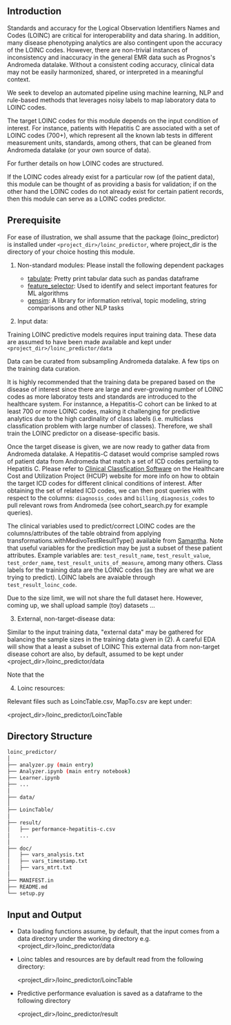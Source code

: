 Introduction
------------

Standards and accuracy for the Logical Observation Identifiers Names and Codes (LOINC) are 
critical for interoperability and data sharing. In addition, many disease phenotyping 
analytics are also contingent upon the accuracy of the LOINC codes. However, there are
non-trivial instances of inconsistency and inaccuracy in the general EMR data such as 
Prognos's Andromeda datalake. Without a consistent coding accuracy, clinical data may not 
be easily harmonized, shared, or interpreted in a meaningful context. 

We seek to develop an automated pipeline using machine learning, NLP and rule-based methods 
that leverages noisy labels to map laboratory data to LOINC codes. 

The target LOINC codes for this module depends on the input condition of interest. For instance, 
patients with Hepatitis C are associated with a set of LOINC codes (700+), which 
represent all the known lab tests in different measurement units, standards, among others, 
that can be gleaned from Andromeda datalake (or your own source of data). 

For further details on how LOINC codes are structured. 

If the LOINC codes already exist for a particular row (of the patient data), this module can be 
thought of as providing a basis for validation; if on the other hand the LOINC codes do not
already exist for certain patient records, then this module can serve as a LOINC codes predictor. 

Prerequisite
------------
For ease of illustration, we shall assume that the package (loinc_predictor) is installed under 
`<project_dir>/loinc_predictor`, where project_dir is the directory of your choice hosting this module.


1. Non-standard modules: Please install the following dependent packages
   - [tabulate](https://pypi.org/project/tabulate/): Pretty print tabular data such as pandas dataframe
   - [feature_selector](https://pypi.org/project/feature-selector/): Used to identify and select important features for ML algorithms
   - [gensim](https://pypi.org/project/gensim/): A library for information retrival, topic modeling, string comparisons and other NLP tasks 

2. Input data:

Training LOINC predictive models requires input training data. These data are assumed to 
have been made available and kept under `<project_dir>/loinc_predictor/data`

Data can be curated from subsampling Andromeda datalake. A few tips on the training data curation. 

It is highly recommended that the training data be prepared based on the disease of interest since there are large and ever-growing 
number of LOINC codes as more laboratoy tests and standards are introduced to the healthcare system. For instannce, a Hepatitis-C cohort 
can be linked to at least 700 or more LOINC codes, making it challenging for predictive analytics due to the high cardinality of class
labels (i.e. multiclass classfication problem with large number of classes). Therefore, we shall train the LOINC predictor on a disease-specific 
basis. 

Once the target disease is given, we are now ready to gather data from Andromeda datalake. A Hepatitis-C dataset would comprise sampled rows of patient data from Andromeda that match a set of ICD codes pertaiing to Hepatitis C. Please refer to [Clinical Classfication Software](https://www.hcup-us.ahrq.gov/tools_software.jsp) on the Healthcare Cost and Utilization Project (HCUP) website for more info on how to obtain the target ICD codes for different clinical conditions of interest. After obtaining the set of related ICD codes, we can then post queries 
with respect to the columns: `diagnosis_codes` and `billing_diagnosis_codes` to pull relevant rows from Andromeda (see cohort_search.py for 
example queries).

The clinical variables used to predict/correct LOINC codes are the columns/attributes of the table obtraind from applying transformations.withMedivoTestResultType() available from [Samantha](https://github.com/medivo/samantha/blob/master/src/main/scala/ai/prognos/samantha/clinical/transformations.scala). Note that useful variables for the prediction may be just a subset of these patient attributes. Example variables are: `test_result_name`, `test_result_value`, `test_order_name`, `test_result_units_of_measure`, among many others. Class labels for the training data are the LOINC codes (as they are what we are trying to predict). LOINC labels are avaiable through `test_result_loinc_code`. 

Due to the size limit, we will not share the full dataset here. However, coming up, we shall upload sample (toy) datasets ... 

3. External, non-target-disease data:

Similar to the input training data, "external data" may be gathered for balancing the sample sizes 
in the training data given in (2). A careful EDA will show that a least a subset of LOINC This external data from non-target disease 
cohort are also, by default, assumed to be kept under <project_dir>/loinc_predictor/data

Note that the 

4. Loinc resources: 

Relevant files such as LoincTable.csv, MapTo.csv are kept under:

<project_dir>/loinc_predictor/LoincTable


## Directory Structure

```bash
loinc_predictor/
│
├── analyzer.py (main entry) 
├── Analyzer.ipynb (main entry notebook)
├── Learner.ipynb
├── ... 
│
├── data/ 
│
├── LoincTable/   
│
├── result/
│   ├── performance-hepatitis-c.csv
│   ...
│
├── doc/
│   ├── vars_analysis.txt
│   ├── vars_timestamp.txt
│   ├── vars_mtrt.txt
│
├── MANIFEST.in
├── README.md
└── setup.py
```

Input and Output
----------------
* Data loading functions assume, by default, that the input comes from a data directory
under the working directory e.g. <project_dir>/loinc_predictor/data

* Loinc tables and resources are by default read from the following directory: 

     <project_dir>/loinc_predictor/LoincTable

* Predictive performance evaluation is saved as a dataframe to the following directory 

     <project_dir>/loinc_predictor/result
     

